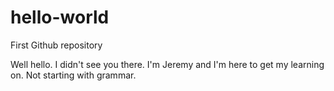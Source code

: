 # hello-world
First Github repository

Well hello. I didn't see you there. I'm Jeremy and I'm here to get my learning on. Not starting with grammar.
